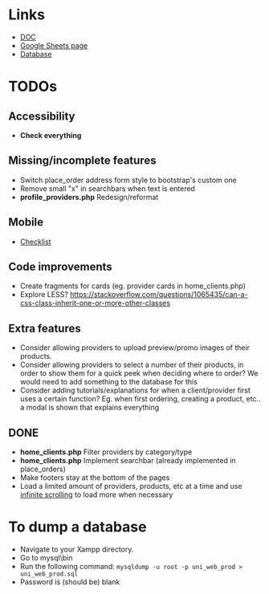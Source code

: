 # Links
* [DOC](https://docs.google.com/document/d/1yc5-OVwv479ZF38MzWlKc9_w-5nIRfYCWxpPrJ_8tp4/edit)
* [Google Sheets page](https://docs.google.com/spreadsheets/d/18Ro4jAbf_LOkBPr_DmGApGaRwqbGOY-PE3fro7E6BCI/edit#gid=0)
* [Database](https://www.draw.io/#G19gvFu-5DhesNLPpEbtIoWQu4_ogbwmRx)

# TODOs
## Accessibility
* **Check everything**
## Missing/incomplete features
* Switch place_order address form style to bootstrap's custom one
* Remove small "x" in searchbars when text is entered
* **profile_providers.php** Redesign/reformat
## Mobile
* [Checklist](https://docs.google.com/spreadsheets/d/18Ro4jAbf_LOkBPr_DmGApGaRwqbGOY-PE3fro7E6BCI/edit#gid=2075892174)
## Code improvements
* Create fragments for cards (eg. provider cards in home_clients.php)
* Explore LESS? https://stackoverflow.com/questions/1065435/can-a-css-class-inherit-one-or-more-other-classes
## Extra features
* Consider allowing providers to upload preview/promo images of their products.
* Consider allowing providers to select a number of their products, in order to show them for a quick peek when deciding where to order? We would need to add something to the database for this
* Consider adding tutorials/explanations for when a client/provider first uses a certain function? Eg. when first ordering, creating a product, etc.. a modal is shown that explains everything
## DONE
* **home_clients.php** Filter providers by category/type
* **home_clients.php** Implement searchbar (already implemented in place_orders)
* Make footers stay at the bottom of the pages
* Load a limited amount of providers, products, etc at a time and use [infinite scrolling](https://stackoverflow.com/questions/5059526/infinite-scroll-jquery-plugin/5059561#5059561) to load more when necessary

# To dump a database
* Navigate to your Xampp directory.
* Go to mysql\bin
* Run the following command: `mysqldump -u root -p uni_web_prod > uni_web_prod.sql`
* Password is (should be) blank

